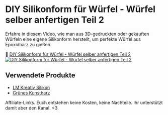 # DIY Silikonform für Würfel - Würfel selber anfertigen Teil 2

Erfahre in diesem Video, wie man aus 3D-gedruckten oder gekauften Würfeln eine eigene Silikonform herstellt, um perfekte Würfel aus Epoxidharz zu gießen.

🎥 [DIY Silikonform für Würfel - Würfel selber anfertigen Teil 2](https://www.youtube.com/watch?v=2Wrs3yBcxss)
[![DIY Silikonform für Würfel - Würfel selber anfertigen Teil 2](https://img.youtube.com/vi/2Wrs3yBcxss/maxresdefault.jpg)](https://www.youtube.com/watch?v=2Wrs3yBcxss)


## Verwendete Produkte

* [LM Kreativ Silikon](https://amzn.to/3UYwagi)
* [Grünes Kunstharz](https://amzn.to/40JyUAq)

Affiliate-Links. Euch entstehen keine Kosten, keine Nachteile.
Ihr unterstützt damit aber den Kanal. <3